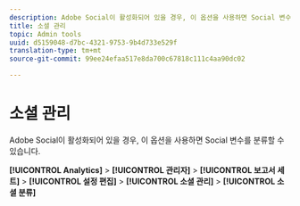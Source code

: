 ```yaml
---
description: Adobe Social이 활성화되어 있을 경우, 이 옵션을 사용하면 Social 변수를 분류할 수 있습니다.
title: 소셜 관리
topic: Admin tools
uuid: d5159048-d7bc-4321-9753-9b4d733e529f
translation-type: tm+mt
source-git-commit: 99ee24efaa517e8da700c67818c111c4aa90dc02

---
```



# 소셜 관리

Adobe Social이 활성화되어 있을 경우, 이 옵션을 사용하면 Social 변수를 분류할 수 있습니다.

**[!UICONTROL Analytics]** &gt; **[!UICONTROL 관리자]** &gt; **[!UICONTROL 보고서 세트]** &gt; **[!UICONTROL 설정 편집]** &gt; **[!UICONTROL 소셜 관리]** &gt; **[!UICONTROL 소셜 분류]**

<!--Meike, link to social user guide?-->
